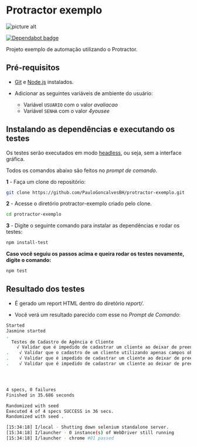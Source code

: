 # Protractor exemplo

![picture alt](https://raw.githubusercontent.com/PauloGoncalvesBH/protractor-exemplo/a4417ae184a0d87587fbc0209634ef19affec7f4/images/protractor-pequeno.png)

[![Dependabot badge](https://camo.githubusercontent.com/1fe7004c016a5ab641008b9579409c784eaa1725/68747470733a2f2f696d672e736869656c64732e696f2f62616467652f446570656e6461626f742d656e61626c65642d626c75652e737667)](https://dependabot.com/)

 Projeto exemplo de automação utilizando o Protractor.

## Pré-requisitos

- [Git](https://git-scm.com/download/) e [Node.js](https://nodejs.org/en/download/) instalados.

- Adicionar as seguintes variáveis de ambiente do usuário:
  - Variável `USUARIO` com o valor _avaliacao_
  - Variável `SENHA` com o valor _4yousee_

## Instalando as dependências e executando os testes

 Os testes serão executados em modo [headless](https://developers.google.com/web/updates/2017/04/headless-chrome), ou seja, sem a interface gráfica.

 Todos os comandos abaixo são feitos no _prompt de comando_.

**1** - Faça um clone do repositório:

```sh
git clone https://github.com/PauloGoncalvesBH/protractor-exemplo.git
```

**2** - Acesse o diretório protractor-exemplo criado pelo clone.

```sh
cd protractor-exemplo
```

**3** - Digite o seguinte comando para instalar as dependências e rodar os testes:

```sh
npm install-test
```

**Caso você seguiu os passos acima e queira rodar os testes novamente, digite o comando:**

```sh
npm test
```

## Resultado dos testes

- É gerado um report HTML dentro do diretório _report/_.

- Você verá um resultado parecido com esse no _Prompt de Comando_:

```sh
Started
Jasmine started
.
  Testes de Cadastro de Agência e Cliente
    √ Validar que é impedido de cadastrar um cliente ao deixar de preencher todos os campos obrigatório
.    √ Validar que o cadastro de um cliente utilizando apenas campos obrigatórios é realizado com sucesso
.    √ Validar que é impedido de cadastrar um cliente ao deixar de preencher o campo obrigatório 'Razão Social'
.    √ Validar que é impedido de cadastrar um cliente ao deixar de preencher o campo obrigatório 'Nome Fantasia'




4 specs, 0 failures
Finished in 35.686 seconds

Randomized with seed
Executed 4 of 4 specs SUCCESS in 36 secs.
Randomized with seed .

[15:34:18] I/local - Shutting down selenium standalone server.
[15:34:18] I/launcher - 0 instance(s) of WebDriver still running
[15:34:18] I/launcher - chrome #01 passed
```